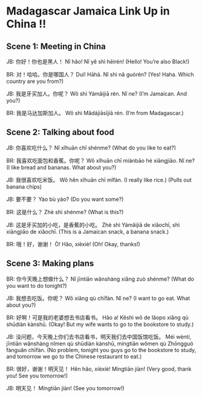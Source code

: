 # Madagascar Jamaica Link Up in China !!

## Scene 1: Meeting in China

JB: 你好！你也是黑人！
Nǐ hǎo! Nǐ yě shì hēirén!
(Hello! You’re also Black!)

BR: 对！哈哈。你是哪国人？
Duì! Hāhā. Nǐ shì nǎ guórén?
(Yes! Haha. Which country are you from?)

JB: 我是牙买加人。你呢？
Wǒ shì Yámǎijiā rén. Nǐ ne?
(I’m Jamaican. And you?)

BR: 我是马达加斯加人。
Wǒ shì Mǎdájiāsījiā rén.
(I’m from Madagascar.)

## Scene 2: Talking about food

JB: 你喜欢吃什么？
Nǐ xǐhuān chī shénme?
(What do you like to eat?)

BR: 我喜欢吃面包和香蕉。你呢？
Wǒ xǐhuān chī miànbāo hé xiāngjiāo. Nǐ ne?
(I like bread and bananas. What about you?)

JB: 我很喜欢吃米饭。
Wǒ hěn xǐhuān chī mǐfàn.
(I really like rice.)
(Pulls out banana chips)

JB: 要不要？
Yào bù yào?
(Do you want some?)

BR: 这是什么？
Zhè shì shénme?
(What is this?)

JB: 这是牙买加的小吃，是香蕉的小吃。
Zhè shì Yámǎijiā de xiǎochī, shì xiāngjiāo de xiǎochī.
(This is a Jamaican snack, a banana snack.)

BR: 哦！好，谢谢！
Ò! Hǎo, xièxiè!
(Oh! Okay, thanks!)

## Scene 3: Making plans

BR: 你今天晚上想做什么？
Nǐ jīntiān wǎnshàng xiǎng zuò shénme?
(What do you want to do tonight?)

JB: 我想去吃饭。你呢？
Wǒ xiǎng qù chīfàn. Nǐ ne?
(I want to go eat. What about you?)

BR: 好啊！可是我的老婆想去书店看书。
Hǎo a! Kěshì wǒ de lǎopo xiǎng qù shūdiàn kànshū.
(Okay! But my wife wants to go to the bookstore to study.)

JB: 没问题，今天晚上你们去书店看书，明天我们去中国饭馆吃饭。
Méi wèntí, jīntiān wǎnshàng nǐmen qù shūdiàn kànshū, míngtiān wǒmen qù Zhōngguó fànguǎn chīfàn.
(No problem, tonight you guys go to the bookstore to study, and tomorrow we go to the Chinese restaurant to eat.)

BR: 很好，谢谢！明天见！
Hěn hǎo, xièxiè! Míngtiān jiàn!
(Very good, thank you! See you tomorrow!)

JB: 明天见！
Míngtiān jiàn!
(See you tomorrow!)
